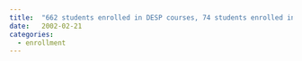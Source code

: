 ```yaml
---
title:  "662 students enrolled in DESP courses, 74 students enrolled in EBM and 79 in EPAP."
date:   2002-02-21
categories:
  - enrollment
---
```

